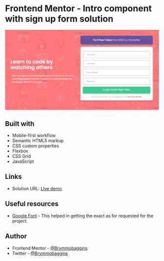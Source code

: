 # Frontend Mentor - Intro component with sign up form solution

![](./images/Screen%20Shot%202021-11-11%20at%204.46.19%20PM.png)

## Built with

- Mobile-first workflow
- Semantic HTML5 markup
- CSS custom properties
- Flexbox
- CSS Grid
- JavaScript

## Links

- Solution URL: [LIve demo](https://intro-component-with-sign-up-error.netlify.app/)
  
## Useful resources

- [Google Font](https://www.googlefont.com) - This helped in getting the exact as for requested for the project.
  
## Author

- Frontend Mentor - [@Brymmobaggins](https://www.frontendmentor.io/profile/Brymmobaggins)
- Twitter - [@Brymmobaggins](https://www.twitter.com/Brymmobaggins)

